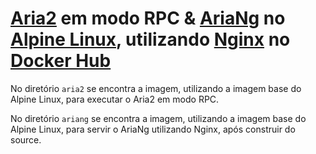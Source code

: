 # [Aria2](https://github.com/aria2/aria2) em modo RPC & [AriaNg](https://github.com/mayswind/AriaNg) no [Alpine Linux](https://alpinelinux.org/), utilizando [Nginx](https://github.com/nginx/nginx) no [Docker Hub](https://hub.docker.com/r/library/alpine/)

No diretório ```aria2``` se encontra a imagem, utilizando a imagem base do Alpine Linux, para executar o Aria2 em modo RPC.

No diretório ```ariang``` se encontra a imagem, utilizando a imagem base do Alpine Linux, para servir o AriaNg utilizando Nginx, após construir do source.
